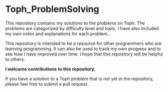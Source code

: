 # Toph_ProblemSolving
This repository contains my solutions to the problems on Toph. The problems are categorized by difficulty level and topic. I have also included my own notes and explanations for each problem..

This repository is intended to be a resource for other programmers who are learning programming. It can also be used to track my own progress and to see how I have improved over time.  I hope that this repository will be helpful to others.

**I welcome contributions to this repository.**

If you have a solution to a Toph problem that is not yet in the repository, please feel free to submit a pull request.
